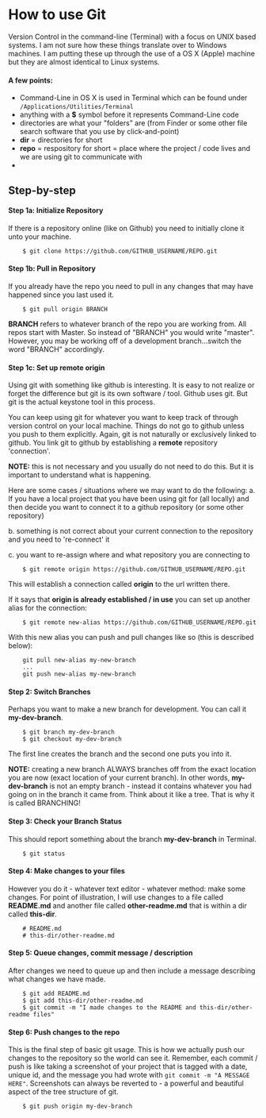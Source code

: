 # How to use Git

Version Control in the command-line (Terminal) with a focus on UNIX based systems. I am not sure how these things translate over to Windows machines. I am putting these up through the use of a OS X (Apple) machine but they are almost identical to Linux systems.

#### A few points:

* Command-Line in OS X is used in Terminal which can be found under <code>/Applications/Utilities/Terminal</code>
* anything with a <strong>$</strong> symbol before it represents Command-Line code
* directories are what your "folders" are (from Finder or some other file search software that you use by click-and-point)
* <strong>dir</strong> = directories for short
* <strong>repo</strong> = respository for short = place where the project / code lives and we are using git to communicate with
*  

## Step-by-step

#### Step 1a: Initialize Repository

If there is a repository online (like on Github) you need to initially clone it unto your machine.

```
    $ git clone https://github.com/GITHUB_USERNAME/REPO.git
```

#### Step 1b: Pull in Repository

If you already have the repo you need to pull in any changes that may have happened since you last used it.

```
    $ git pull origin BRANCH
```

<strong>BRANCH</strong> refers to whatever branch of the repo you are working from. All repos start with Master. So instead of "BRANCH" you would write "master". However, you may be working off of a development branch...switch the word "BRANCH" accordingly.

#### Step 1c: Set up remote origin

Using git with something like github is interesting. It is easy to not realize or forget the difference but git is its own software / tool. Github uses git. But git is the actual keystone tool in this process.

You can keep using git for whatever you want to keep track of through version control on your local machine. Things do not go to github unless you push to them explicitly. Again, git is not naturally or exclusively linked to github. You link git to github by establishing a <strong>remote</strong> repository 'connection'.

<strong>NOTE:</strong> this is not necessary and you usually do not need to do this. But it is important to understand what is happening.

Here are some cases / situations where we may want to do the following:
a. If you have a local project that you have been using git for (all locally) and then decide you want to connect it to a github repository (or some other repository)

b. something is not correct about your current connection to the repository and you need to 're-connect' it

c. you want to re-assign where and what repository you are connecting to  

```
    $ git remote origin https://github.com/GITHUB_USERNAME/REPO.git
```

This will establish a connection called <strong>origin</strong> to the url written there.

If it says that <strong>origin is already established / in use</strong> you can set up another alias for the connection:
```
    $ git remote new-alias https://github.com/GITHUB_USERNAME/REPO.git
```

With this new alias you can push and pull changes like so (this is described below):

```
    git pull new-alias my-new-branch
    ...
    git push new-alias my-new-branch
```

#### Step 2: Switch Branches

Perhaps you want to make a new branch for development. You can call it <strong>my-dev-branch</strong>.

```
    $ git branch my-dev-branch
    $ git checkout my-dev-branch
```

The first line creates the branch and the second one puts you into it.

<strong>NOTE:</strong> creating a new branch ALWAYS branches off from the exact location you are now (exact location of your current branch). In other words, <strong>my-dev-branch</strong> is not an empty branch - instead it contains whatever you had going on in the branch it came from. Think about it like a tree. That is why it is called BRANCHING!  

#### Step 3: Check your Branch Status

This should report something about the branch <strong>my-dev-branch</strong> in Terminal.

```
    $ git status
```

#### Step 4: Make changes to your files

However you do it - whatever text editor - whatever method: make some changes. For point of illustration, I will use changes to a file called <strong>README.md</strong> and another file called <strong>other-readme.md</strong> that is within a dir called <strong>this-dir</strong>.

```
    # README.md
    # this-dir/other-readme.md
```

#### Step 5: Queue changes, commit message / description

After changes we need to queue up and then include a message describing what changes we have made.

```
    $ git add README.md
    $ git add this-dir/other-readme.md
    $ git commit -m "I made changes to the README and this-dir/other-readme files"
```

#### Step 6: Push changes to the repo

This is the final step of basic git usage. This is how we actually push our changes to the repository so the world can see it. Remember, each commit / push is like taking a screenshot of your project that is tagged with a date, unique id, and the message you had wrote with <code>git commit -m "A MESSAGE HERE"</code>. Screenshots can always be reverted to - a powerful and beautiful aspect of the tree structure of git.

```
    $ git push origin my-dev-branch
```
